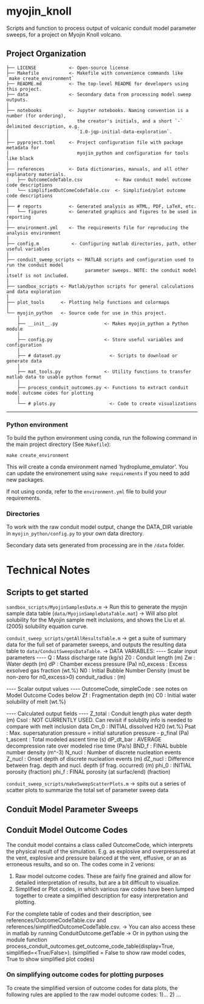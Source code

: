 # myojin_knoll

Scripts and function to process output of volcanic conduit model parameter sweeps, for a project on Myojin Knoll volcano.

## Project Organization

```
├── LICENSE            <- Open-source license
├── Makefile           <- Makefile with convenience commands like `make create_environment`
├── README.md          <- The top-level README for developers using this project.
├── data               <- Secondary data from processing model sweep outputs.            
│
├── notebooks          <- Jupyter notebooks. Naming convention is a number (for ordering),
│                         the creator's initials, and a short `-` delimited description, e.g.
│                         `1.0-jqp-initial-data-exploration`.
│
├── pyproject.toml     <- Project configuration file with package metadata for 
│                         myojin_python and configuration for tools like black
│
├── references         <- Data dictionaries, manuals, and all other explanatory materials.
│   ├── OutcomeCodeTable.csv            <- Raw conduit model outcome code descriptions
│   └── simplifiedOutComeCodeTable.csv  <- Simplified/plot outcome code descriptions
│
├── # reports          <- Generated analysis as HTML, PDF, LaTeX, etc.
│   └── figures        <- Generated graphics and figures to be used in reporting
│
├── environment.yml    <- The requirements file for reproducing the analysis environment
│
├── config.m            <- Configuring matlab directories, path, other useful variables
│
├── conduit_sweep_scripts <- MATLAB scripts and configuration used to run the conduit model
│                            parameter sweeps. NOTE: the conduit model itself is not included.
│
├── sandbox_scripts <- Matlab/python scripts for general calculations and data exploration
│
├── plot_tools      <- Plotting help functions and colormaps
│
└── myojin_python   <- Source code for use in this project.
    │
    ├── __init__.py                 <- Makes myojin_python a Python module
    │
    ├── config.py                   <- Store useful variables and configuration
    │
    ├── # dataset.py                  <- Scripts to download or generate data
    │
    ├── mat_tools.py                <- Utility functions to transfer matlab data to usable python format
    │
    ├── process_conduit_outcomes.py <- Functions to extract conduit model outcome codes for plotting
    │
    └── # plots.py                    <- Code to create visualizations
```

--------

### Python environment
To build the python environment using conda, run the following command in the main project directory (See `Makefile`):

`make create_environment`

This will create a conda environment named 'hydroplume_emulator'. You can update the environement using
`make requirements` if you need to add new packages.

If not using conda, refer to the `environment.yml` file to build your requirements.

### Directories
To work with the raw conduit model output, change the DATA_DIR variable in `myojin_python/config.py` to your own data directory.

Secondary data sets generated from processing are in the `/data` folder.

# Technical Notes

## Scripts to get started
`sandbox_scripts/MyojinSamplesData.m`
 -> Run this to generate the myojin sample data table (`data/MyojinSampleDataTable.mat`)
 -> Will also plot solubility for the Myojin sample melt inclusions, and shows the Liu et al. (2005) solubility equation curve.

`conduit_sweep_scripts/getAllResultsTable.m`
 -> get a suite of summary data for the full set of parameter sweeps, and outputs the resulting data table to `data/ConduitSweepsDataTable`. 
 -> DATA VARIABLES:
  ---- Scalar input parameters ---- 
    Q           : Mass discharge rate (kg/s)
    Z0          : Conduit length (m)
    Zw          : Water depth (m)
    dP          : Chamber excess pressure (Pa)
    n0_excess   : Excess exsolved gas fraction (wt.%)
    N0          : Initial Bubble Number Density (must be non-zero for n0_excess>0)
    conduit_radius : (m)

  ---- Scalar output values ---- 
    OutcomeCode, simpleCode  : see notes on Model Outcome Codes below
    Zf          : Fragmentation depth (m)
    C0          : Initial water solubility of melt (wt.%)


  ---- Calculated output fields ---- 
    Z_total       : Conduit length plus water depth (m)
    Csol          : NOT CURRENTLY USED. Can revisit if solublity info
                   is needed to compare with melt inclusion data
    Cm_0          : INITIAL dissolved H20 (wt.%)
    Psat          : Max. supersaturation pressure = initial saturation pressure - p_final (Pa)
    t_ascent      : Total modeled ascent time (s)
    dP_dt_bar     : AVERAGE decompression rate over modeled rise time (Pa/s)
    BND_f         : FINAL bubble number density (m^-3)
    N_nucl        : Number of discrete nucleation events
    Z_nucl        : Onset depth of discrete nucleation events (m)
    dZ_nucl       : Difference between frag. depth and nucl. depth (if frag. occurred) (m)
    phi_0         : INITIAL porosity (fraction)
    phi_f         : FINAL porosity (at surfac/end) (fraction)

`conduit_sweep_scripts/makeSweepScatterPlots.m`
 -> spits out a series of scatter plots to summarize the total set of parameter sweep data

## Conduit Model Parameter Sweeps

## Conduit Model Outcome Codes

The conduit model contains a class called OutcomeCode, which interprets the physical result of the simulation. E.g. as explosive and overpressured at the vent, explosive and pressure balanced at the vent, effusive, or an as erroneous results, and so on. The codes come in 2 verions:
  1) Raw model outcome codes. These are fairly fine grained and allow for detailed interpretation of results, but are a bit difficult to visualize.
  2) Simplified or Plot codes, in which various raw codes have been lumped together to create a simplified description for easy interpretation and plotting.

For the complete table of codes and their description, see references/OutcomeCodeTable.csv and references/simplifiedOutcomeCodeTable.csv.
-> You can also access these in matlab by running ConduitOutcome.getTable
-> Or in python using the module function process_conduit_outcomes.get_outcome_code_table(display=True, simplified=<True/False>). (simplified = False to show raw model codes, True to show simplified plot codes)

### On simplifying outcome codes for plotting purposes
To create the simplified version of outcome codes for data plots, the following rules are applied to the raw model outcome codes:
    1)...
    2) ...